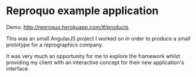 # Reproquo example application #

Demo: http://reproquo.herokuapp.com/#/products

This was an small AngularJS project I worked on in order to produce a small prototype for a reprographics company. 

It was very much an opportunity for me to explore the framework whilst providing my client with an interactive concept for their new application's interface.